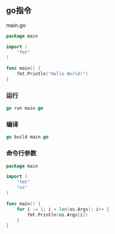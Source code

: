<!--
 * @Description: 
 * @Version: 1.0
 * @Author: DaLao
 * @Email: dalao_li@163.com
 * @Date: 2022-08-04 23:46:59
 * @LastEditors: DaLao
 * @LastEditTime: 2022-08-07 13:16:08
-->

## go指令


main.go

```go
package main

import (
	"fmt"
)

func main() {
	fmt.Println("Hello World!")
}
```


### 运行


```go
go run main.go
```

### 编译

```go
go build main.go
```


### 命令行参数

```go
package main

import (
	"fmt"
	"os"
)

func main() {
	for i := 1; i < len(os.Args); i++ {
		fmt.Println(os.Args[i])
	}
}
```

